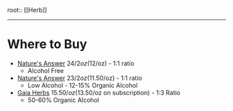 root:: [[Herb]]


---

# Where to Buy

- [Nature's Answer](https://www.naturesanswer.com/product/valerian-root-alcohol-free-2-oz/) $24/2oz ($12/oz) - 1:1 ratio
	- Alcohol Free
- [Nature's Answer](https://www.naturesanswer.com/product/valerian-root-2-oz/) $23/2oz ($11.50/oz) - 1:1 ratio
	- Low Alcohol - 12-15% Organic Alcohol
- [Gaia Herbs](https://www.gaiaherbs.com/products/valerian-root-certified-organic) $15.50/oz ($13.50/oz on subscription) - 1:3 Ratio
	- 50-60% Organic Alcohol

